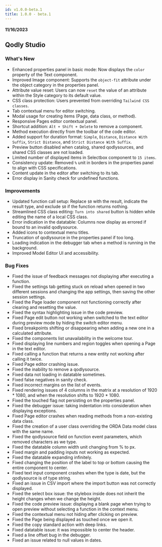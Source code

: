 ```yaml
---
id: v1.0.0-beta.1
title: 1.0.0 - beta.1
---
```

<!-- recent update incorporated is from version 1.0.0-rc.40 -->

#### 11/16/2023

## Qodly Studio

<h3> What's New </h3>

- Enhanced properties panel in basic mode: Now displays the `color` property of the Text component.
- Improved Image component: Supports the `object-fit` attribute under the object category in the properties panel.
- Attribute value reset: Users can now `reset` the value of an attribute within the Style category to its default value.
- CSS class protection: Users prevented from overriding `Tailwind CSS classes`.
- Tab contextual menu for editor switching.
- Modal usage for creating items (Page, data class, or method).
- Responsive Pages editor contextual panel.
- Shortcut addition: `Alt + Shift + Delete` to remove a component.
- Method execution directly from the toolbar of the code editor.
- Added support for duration format: `Simple`, `Distance`, `Distance With Suffix`, `Strict Distance`, and `Strict Distance With Suffix`.
- Preview button disabled when catalog, shared qodlysources, and shared CSS classes are not loaded.
- Limited number of displayed items in Selectbox component to `15 items`.
- Consistency update: Removed `%` unit in borders in the properties panel to align with CSS specifications.
- Content update in the editor after switching to its tab.
- Error display in Sanity check for undefined functions.

<h3> Improvements </h3>

- Updated function call setup: Replace `$0` with the result, indicate the result type, and exclude `$0` if the function returns nothing.
- Streamlined CSS class editing: `Turn into shared` button is hidden while editing the name of a local CSS class.
- Error indication in the datatable: Columns now display as errored if bound to an invalid qodlysource.
- Added icons to contextual menu titles.
- Truncation of qodlysource in the properties panel if too long.
- Loading indication in the debugger tab when a method is running in the background.
- Improved Model Editor UI and accessibility.

<h3> Bug Fixes </h3>

- Fixed the issue of feedback messages not displaying after executing a function.
- Fixed the settings tab getting stuck on reload when opened in two different sessions and changing the app settings, then saving the other session settings.
- Fixed the Page loader component not functioning correctly after clearing and resetting the value.
- Fixed the syntax highlighting issue in the code preview.
- Fixed Page edit button not working when switched to the text editor during preview mode by hiding the switch editor menu.
- Fixed breakpoints shifting or disappearing when adding a new one in a calculated attribute.
- Fixed the components list unavailability in the welcome tour.
- Fixed displaying line numbers and region toggles when opening a Page in the text editor.
- Fixed calling a function that returns a new entity not working after calling it twice.
- Fixed Page editor crashing issue.
- Fixed the inability to remove a qodlysource.
- Fixed data not loading in datatable sometimes.
- Fixed false negatives in sanity check.
- Fixed incorrect margins on the list of events.
- Fixed rendering issues of 4 columns in the matrix at a resolution of 1920 * 1080, and when the resolution shifts to 1920 * 1080.
- Fixed the touched flag not persisting on the properties panel.
- Fixed the debugger issue: taking indentation into consideration when displaying exceptions.
- Fixed Page editor crashes when reading methods from a non-existing data class.
- Fixed the creation of a user class overriding the ORDA Data model class with the same name.
- Fixed the qodlysource field on function event parameters, which removed characters as we type.
- Fixed the datatable column width unit changing from % to px.
- Fixed margin and padding inputs not working as expected.
- Fixed the datatable expanding infinitely.
- Fixed changing the position of the label to top or bottom causing the entire component to center.
- Fixed text input component crashes when the type is date, but the qodlysource is of type string.
- Fixed an issue in CSV import where the import button was not correctly displayed.
- Fixed the select box issue: the stylebox inside does not inherit the height changes when we change the height.
- Fixed the code preview issue: displaying a blank page when trying to open preview without selecting a function in the context menu.
- Fixed the contextual menu not hiding after clicking on preview.
- Fixed the Page being displayed as touched once we open it.
- Fixed the copy standard action with deep links.
- Fixed datatable issue: it was impossible to center the header.
- Fixed a line offset bug in the debugger.
- Fixed an issue related to null values in dates.
